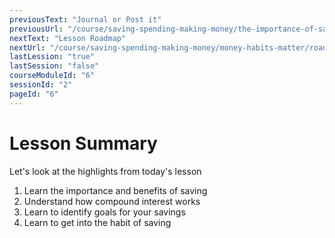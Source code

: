 ```yaml
---
previousText: "Journal or Post it"
previousUrl: "/course/saving-spending-making-money/the-importance-of-saving/journal-or-post-it"
nextText: "Lesson Roadmap"
nextUrl: "/course/saving-spending-making-money/money-habits-matter/roadmap"
lastLession: "true"
lastSession: "false"
courseModuleId: "6"
sessionId: "2"
pageId: "6"
---
```



# Lesson Summary 

<sparkle-character-intro position="right" character="jen">
Let's look at the highlights from today's lesson
</sparkle-character-intro>

1. Learn the importance and benefits of saving
2. Understand how compound interest works
3. Learn to identify goals for your savings
4. Learn to get into the habit of saving
